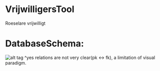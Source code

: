 # VrijwilligersTool
Roeselare vrijwilligt

# DatabaseSchema:

![alt tag](http://i.imgur.com/lba7rkh.jpg)
^yes relations are not very clear(pk <-> fk), a limitation of visual paradigm.
